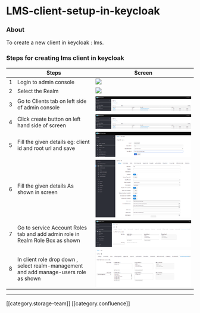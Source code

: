 # LMS-client-setup-in-keycloak

### About

To create a new client in keycloak : lms.

### Steps for creating lms client in keycloak

|   | **Steps**                                                                             | **Screen**                                                                                                                                           |
| - | ------------------------------------------------------------------------------------- | ---------------------------------------------------------------------------------------------------------------------------------------------------- |
| 1 | Login to admin console                                                                | ![](../../../../.gitbook/assets/image2019-9-25\_15-9-29.pngversion=1\&modificationDate=1569404371121\&cacheVersion=1\&api=v2\&width=385\&height=250) |
| 2 | Select the Realm                                                                      | ![](../../../../.gitbook/assets/image2019-9-25\_15-17-1.pngversion=1\&modificationDate=1569404823060\&cacheVersion=1\&api=v2\&width=387\&height=250) |
| 3 | Go to Clients tab on left side of admin console                                       | ![](../../../../.gitbook/assets/image-20200225-113711.png)                                                                                           |
| 4 | Click create button on left hand side of screen                                       | ![](../../../../.gitbook/assets/image-20200225-113711.png)                                                                                           |
| 5 | Fill the given details eg: client id and root url and save                            | ![](../../../../.gitbook/assets/image-20200225-114018.png)                                                                                           |
| 6 | Fill the given details As shown in screen                                             | ![](../../../../.gitbook/assets/image-20200225-114350.png)                                                                                           |
| 7 | Go to service Account Roles tab and add admin role in Realm Role Box as shown         | ![](../../../../.gitbook/assets/image-20200225-114646.png)                                                                                           |
| 8 | In client role drop down , select realm-management and add manage-users role as shown | ![](../../../../.gitbook/assets/image-20200228-063630.png)                                                                                           |

***

\[\[category.storage-team]] \[\[category.confluence]]
